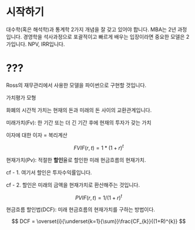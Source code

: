 # 시작하기

대수학(혹은 해석학)과 통계학 2가지 개념을 잘 갖고 있어야 합니다. MBA는 2년 과정입니다. 경영학을 석사과정으로 포괄적이고 빠르게 배우는 입장이라면 중요한 모델은 2가입니다. NPV, IRR입니다.

# ???

Ross의 재무관리에서 사용한 모델을 파이썬으로 구현할 것입니다.

가치평가 모형

화폐의 시간적 가치는 현재의 돈과 미래의 돈 사이의 교환관계입니다.

미래가치(Fv): 한 기간 또는 더 긴 기간 후에 현재의 투자가 갖는 가치

이자에 대한 이자 = 복리계산

$$
FVIF(r, t) = 1*(1+r)^t
$$

현재가치(Pv): 적절한 **할인**율로 할인한 미래 현금흐름의 현재가치.

cf - 1. 여기서 할인은 투자수익률입니다.

cf - 2. 할인은 미래의 금액을 현재가치로 환산해주는 것입니다.

$$
PVIF(r, t) = 1/(1+r)^t
$$

현금흐름 할인법(DCF): 미래 현금흐름의 현재가치를 구하는 방법이다.

$$
DCF = \overset{i}{\underset{k=1}{\sum}}\frac{CF_{k}}{(1+R)^{k}}
$$
